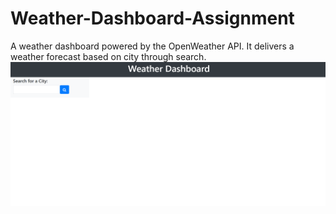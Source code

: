# Weather-Dashboard-Assignment
A weather dashboard powered by the OpenWeather API. It delivers a weather forecast based on city through search.
![Dashboard Screenshot](https://raw.githubusercontent.com/LotBDev/Weather-Dashboard-Assignment/main/Assets/weather-screenshot.PNG)

